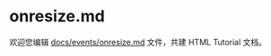 onresize.md
===

欢迎您编辑 <a target="__blank" href="https://github.com/jaywcjlove/html-tutorial/blob/main/docs/events/onresize.md">docs/events/onresize.md</a> 文件，共建 HTML Tutorial 文档。